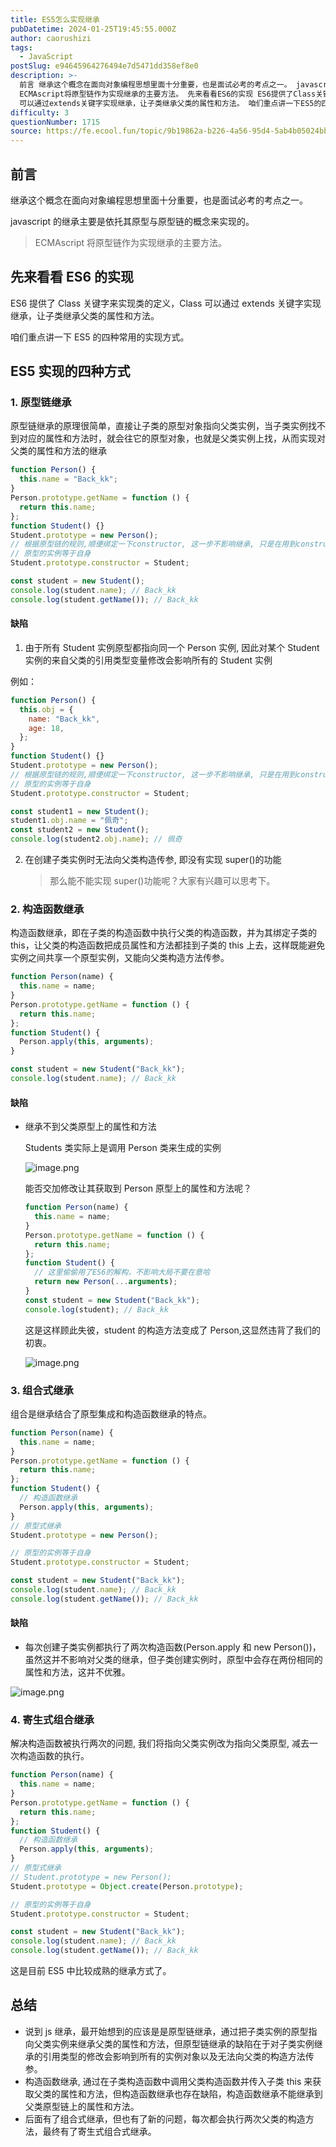 ```yaml
---
title: ES5怎么实现继承
pubDatetime: 2024-01-25T19:45:55.000Z
author: caorushizi
tags:
  - JavaScript
postSlug: e94645964276494e7d5471dd358ef8e0
description: >-
  前言 继承这个概念在面向对象编程思想里面十分重要，也是面试必考的考点之一。 javascript的继承主要是依托其原型与原型链的概念来实现的。
  ECMAscript将原型链作为实现继承的主要方法。 先来看看ES6的实现 ES6提供了Class关键字来实现类的定义，Class
  可以通过extends关键字实现继承，让子类继承父类的属性和方法。 咱们重点讲一下ES5的四种常用的实现方式。 ES5实现的
difficulty: 3
questionNumber: 1715
source: https://fe.ecool.fun/topic/9b19862a-b226-4a56-95d4-5ab4b05024bb
---
```


## 前言

继承这个概念在面向对象编程思想里面十分重要，也是面试必考的考点之一。

javascript 的继承主要是依托其原型与原型链的概念来实现的。

> ECMAscript 将原型链作为实现继承的主要方法。

## 先来看看 ES6 的实现

ES6 提供了 Class 关键字来实现类的定义，Class 可以通过 extends 关键字实现继承，让子类继承父类的属性和方法。

咱们重点讲一下 ES5 的四种常用的实现方式。

## ES5 实现的四种方式

### 1. 原型链继承

原型链继承的原理很简单，直接让子类的原型对象指向父类实例，当子类实例找不到对应的属性和方法时，就会往它的原型对象，也就是父类实例上找，从而实现对父类的属性和方法的继承

```js
function Person() {
  this.name = "Back_kk";
}
Person.prototype.getName = function () {
  return this.name;
};
function Student() {}
Student.prototype = new Person();
// 根据原型链的规则,顺便绑定一下constructor, 这一步不影响继承, 只是在用到constructor时会需要
// 原型的实例等于自身
Student.prototype.constructor = Student;

const student = new Student();
console.log(student.name); // Back_kk
console.log(student.getName()); // Back_kk
```

#### 缺陷

1. 由于所有 Student 实例原型都指向同一个 Person 实例, 因此对某个 Student 实例的来自父类的引用类型变量修改会影响所有的 Student 实例

例如：

```js
function Person() {
  this.obj = {
    name: "Back_kk",
    age: 18,
  };
}
function Student() {}
Student.prototype = new Person();
// 根据原型链的规则,顺便绑定一下constructor, 这一步不影响继承, 只是在用到constructor时会需要
// 原型的实例等于自身
Student.prototype.constructor = Student;

const student1 = new Student();
student1.obj.name = "佩奇";
const student2 = new Student();
console.log(student2.obj.name); // 佩奇
```

2. 在创建子类实例时无法向父类构造传参, 即没有实现 super()的功能
   > 那么能不能实现 super()功能呢？大家有兴趣可以思考下。

### 2. 构造函数继承

构造函数继承，即在子类的构造函数中执行父类的构造函数，并为其绑定子类的 this，让父类的构造函数把成员属性和方法都挂到子类的 this 上去，这样既能避免实例之间共享一个原型实例，又能向父类构造方法传参。

```js
function Person(name) {
  this.name = name;
}
Person.prototype.getName = function () {
  return this.name;
};
function Student() {
  Person.apply(this, arguments);
}

const student = new Student("Back_kk");
console.log(student.name); // Back_kk
```

#### 缺陷

- 继承不到父类原型上的属性和方法

  Students 类实际上是调用 Person 类来生成的实例

  ![image.png](https://static.ecool.fun//article/a50f6973-6894-41cb-97c2-cb712923493d.jpeg)

  能否交加修改让其获取到 Person 原型上的属性和方法呢？

  ```js
  function Person(name) {
    this.name = name;
  }
  Person.prototype.getName = function () {
    return this.name;
  };
  function Student() {
    // 这里偷偷用了ES6的解构，不影响大局不要在意哈
    return new Person(...arguments);
  }
  const student = new Student("Back_kk");
  console.log(student); // Back_kk
  ```

  这是这样顾此失彼，student 的构造方法变成了 Person,这显然违背了我们的初衷。

  ![image.png](https://static.ecool.fun//article/59ac0d6d-bb41-435f-8732-0cf1e631564c.jpeg)

### 3. 组合式继承

组合是继承结合了原型集成和构造函数继承的特点。

```js
function Person(name) {
  this.name = name;
}
Person.prototype.getName = function () {
  return this.name;
};
function Student() {
  // 构造函数继承
  Person.apply(this, arguments);
}
// 原型式继承
Student.prototype = new Person();

// 原型的实例等于自身
Student.prototype.constructor = Student;

const student = new Student("Back_kk");
console.log(student.name); // Back_kk
console.log(student.getName()); // Back_kk
```

#### 缺陷

- 每次创建子类实例都执行了两次构造函数(Person.apply 和 new Person())，虽然这并不影响对父类的继承，但子类创建实例时，原型中会存在两份相同的属性和方法，这并不优雅。

![image.png](https://static.ecool.fun//article/b145ef13-c51d-433f-80c0-0d7022647cab.jpeg)

### 4. 寄生式组合继承

解决构造函数被执行两次的问题, 我们将指向父类实例改为指向父类原型, 减去一次构造函数的执行。

```js
function Person(name) {
  this.name = name;
}
Person.prototype.getName = function () {
  return this.name;
};
function Student() {
  // 构造函数继承
  Person.apply(this, arguments);
}
// 原型式继承
// Student.prototype = new Person();
Student.prototype = Object.create(Person.prototype);

// 原型的实例等于自身
Student.prototype.constructor = Student;

const student = new Student("Back_kk");
console.log(student.name); // Back_kk
console.log(student.getName()); // Back_kk
```

这是目前 ES5 中比较成熟的继承方式了。

## 总结

- 说到 js 继承，最开始想到的应该是是原型链继承，通过把子类实例的原型指向父类实例来继承父类的属性和方法，但原型链继承的缺陷在于对子类实例继承的引用类型的修改会影响到所有的实例对象以及无法向父类的构造方法传参。
- 构造函数继承, 通过在子类构造函数中调用父类构造函数并传入子类 this 来获取父类的属性和方法，但构造函数继承也存在缺陷，构造函数继承不能继承到父类原型链上的属性和方法。
- 后面有了组合式继承，但也有了新的问题，每次都会执行两次父类的构造方法，最终有了寄生式组合式继承。
